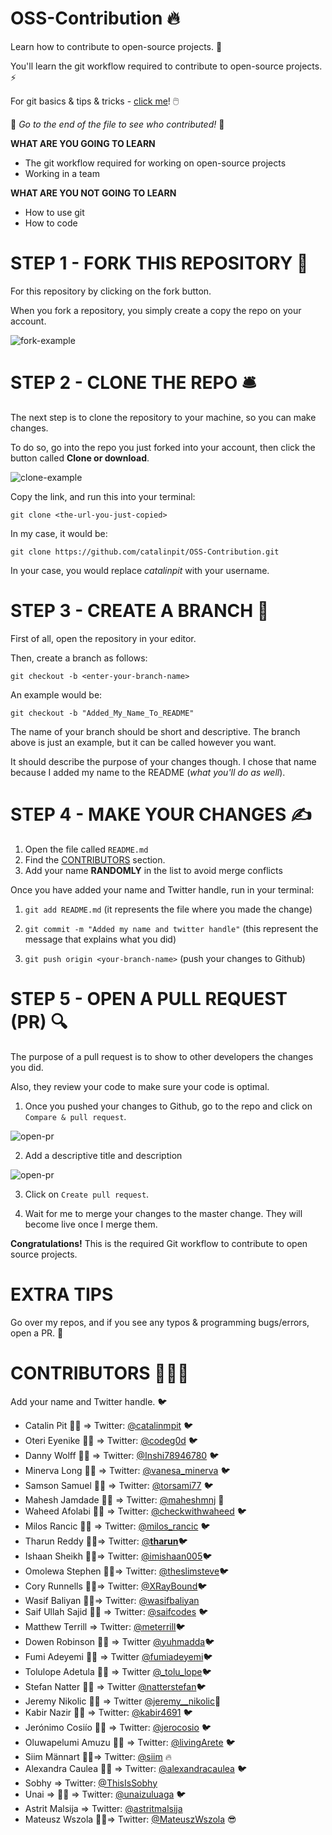 # OSS-Contribution 🔥

Learn how to contribute to open-source projects. 🚀

You'll learn the git workflow required to contribute to open-source projects. ⚡

For git basics & tips & tricks - [click me](https://github.com/catalinpit/git_tips_tricks)! 🖱️

👀 _Go to the end of the file to see who contributed!_ 👀

**WHAT ARE YOU GOING TO LEARN**

- The git workflow required for working on open-source projects
- Working in a team

**WHAT ARE YOU NOT GOING TO LEARN**

- How to use git
- How to code

# STEP 1 - FORK THIS REPOSITORY 🍴

For this repository by clicking on the fork button.

When you fork a repository, you simply create a copy the repo on your account.

![fork-example](https://i.imgur.com/25zTC2z.png)

# STEP 2 - CLONE THE REPO 🛎️

The next step is to clone the repository to your machine, so you can make changes.

To do so, go into the repo you just forked into your account, then click the button called **Clone or download**.

![clone-example](https://i.imgur.com/M5s7H3C.png?1)

Copy the link, and run this into your terminal:

`git clone <the-url-you-just-copied>`

In my case, it would be:

`git clone https://github.com/catalinpit/OSS-Contribution.git`

In your case, you would replace _catalinpit_ with your username.

# STEP 3 - CREATE A BRANCH 🌲

First of all, open the repository in your editor.

Then, create a branch as follows:

`git checkout -b <enter-your-branch-name>`

An example would be:

`git checkout -b "Added_My_Name_To_README"`

The name of your branch should be short and descriptive. The branch above is just an example, but it can be called however you want.

It should describe the purpose of your changes though. I chose that name because I added my name to the README (_what you'll do as well_).

# STEP 4 - MAKE YOUR CHANGES ✍️

1. Open the file called `README.md`
1. Find the [CONTRIBUTORS](#contributors-) section.
1. Add your name **RANDOMLY** in the list to avoid merge conflicts

Once you have added your name and Twitter handle, run in your terminal:

1. `git add README.md` (it represents the file where you made the change)

2. `git commit -m "Added my name and twitter handle"` (this represent the message that explains what you did)

3. `git push origin <your-branch-name>` (push your changes to Github)

# STEP 5 - OPEN A PULL REQUEST (PR) 🔍

The purpose of a pull request is to show to other developers the changes you did.

Also, they review your code to make sure your code is optimal.

1. Once you pushed your changes to Github, go to the repo and click on `Compare & pull request`.

![open-pr](https://i.imgur.com/PsG0WtD.png)

2. Add a descriptive title and description

![open-pr](https://i.imgur.com/Wq0SeLA.png?1)

3. Click on `Create pull request`.

4. Wait for me to merge your changes to the master change. They will become live once I merge them.

**Congratulations!** This is the required Git workflow to contribute to open source projects.

# EXTRA TIPS

Go over my repos, and if you see any typos & programming bugs/errors, open a PR. 🥳

# CONTRIBUTORS 🧑‍🤝‍🧑

Add your name and Twitter handle. 🐦

- Catalin Pit 🚀💡 => Twitter: [@catalinmpit](https://twitter.com/catalinmpit) 🐦
- Oteri Eyenike 🚀💡 => Twitter: [@codeg0d](https://twitter.com/codeg0d) 🐦
- Danny Wolff 🚀💡 => Twitter: [@Inshi78946780](https://twitter.com/Inshi78946780) 🐦
- Minerva Long 🚀💡 => Twitter: [@vanesa_minerva](https://twitter.com/vanesa_minerva) 🐦
- Samson Samuel 🚀💡 => Twitter: [@torsami77](https://twitter.com/torsami77) 🐦
- Mahesh Jamdade 🚀💡 => Twitter: [@maheshmnj](https://twitter.com/maheshmnj) 💙
- Waheed Afolabi 🚀💡 => Twitter: [@checkwithwaheed](https://twitter.com/checkwithwaheed) 🐦
- Milos Rancic 🚀💡 => Twitter: [@milos_rancic](https://twitter.com/milos_rancic) 🐦
- Tharun Reddy 🚀💡=> Twitter: [@**tharun**](https://twitter.com/__tharun__)🐦
- Ishaan Sheikh 🚀💡=> Twitter: [@imishaan005](https://twitter.com/imishaan005)🐦
- Omolewa Stephen 🚀💡=> Twitter: [@theslimsteve](https://twitter.com/theslimsteve)🐦
- Cory Runnells 🚀💡=> Twitter: [@XRayBound](https://twitter.com/XRayBound)🐦
- Wasif Baliyan 🚀💡=> Twitter: [@wasifbaliyan](https://twitter.com/wasifbaliyan)
- Saif Ullah Sajid 🚀💡 => Twitter: [@saifcodes](https://twitter.com/saifcodes) 🐦
- Matthew Terrill => Twitter: [@meterrill](https://twitter.com/meterrill)🐦
- Dowen Robinson 🚀💡 => Twitter [@yuhmadda](https://twitter.com/yuhmadda)🐦
- Fumi Adeyemi 🚀💡 => Twitter [@fumiadeyemi](https://twitter.com/fumiadeyemi)🐦
- Tolulope Adetula 🚀💡 => Twitter [@_tolu_lope](https://twitter.com/_tolu_lope)🐦
- Stefan Natter 🚀💡 => Twitter [@natterstefan](https://twitter.com/natterstefan)🐦
- Jeremy Nikolic 🚀💡 => Twitter [@jeremy__nikolic](https://twitter.com/jeremy__nikolic)🚀
- Kabir Nazir 🚀💡 => Twitter: [@kabir4691](https://twitter.com/kabir4691) 🐦
- Jerónimo Cosiío 🚀💡 => Twitter: [@jerocosio](https://twitter.com/jerocosio) 🐦
- Oluwapelumi Amuzu 🚀💡 => Twitter: [@livingArete](https://twitter.com/livingarete) 🐦
- Siim Männart 🚀💡=> Twitter: [@siim](https://twitter.com/siim) 🔥
- Alexandra Caulea 🚀💡 => Twitter: [@alexandracaulea](https://twitter.com/alexandracaulea) 🐦
- Sobhy => Twitter: [@ThisIsSobhy](https://twitter.com/ThisIsSobhy)
- Unai => 🚀💡 => Twitter: [@unaizuluaga](https://twitter.com/unaizuluaga) 🐦
- Astrit Malsija => Twitter: [@astritmalsija](https://twitter.com/astritmalsija)
- Mateusz Wszola 🚀💡=> Twitter: [@MateuszWszola](https://twitter.com/MateuszWszola) 😎
